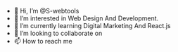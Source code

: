 - 👋 Hi, I’m @S-webtools
- 👀 I’m interested in Web Design And Development.
- 🌱 I’m currently learning Digital Marketing And React.js
- 💞️ I’m looking to collaborate on 
- 📫 How to reach me 

<!---
Sameer-Ali-Shaikh/Sameer-Ali-Shaikh is a ✨ special ✨ repository because its `README.md` (this file) appears on your GitHub profile.
You can click the Preview link to take a look at your changes.
--->
